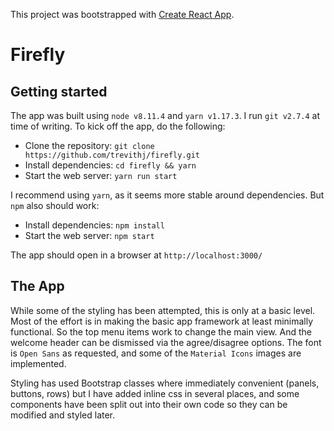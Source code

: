 This project was bootstrapped with [Create React App](https://github.com/facebook/create-react-app).

# Firefly

## Getting started
 
The app was built using `node v8.11.4` and `yarn v1.17.3`. I run `git v2.7.4` at time of writing. To kick off the app, do the following:
- Clone the repository: `git clone https://github.com/trevithj/firefly.git`
- Install dependencies: `cd firefly && yarn`
- Start the web server: `yarn run start`

I recommend using `yarn`, as it seems more stable around dependencies. But `npm` also should work:
- Install dependencies: `npm install`
- Start the web server: `npm start`

The app should open in a browser at `http://localhost:3000/`

## The App

While some of the styling has been attempted, this is only at a basic level.
Most of the effort is in making the basic app framework at least minimally functional.
So the top menu items work to change the main view.
And the welcome header can be dismissed via the agree/disagree options.
The font is `Open Sans` as requested, and some of the `Material Icons` images are implemented.

Styling has used Bootstrap classes where immediately convenient (panels, buttons, rows) 
but I have added inline css in several places, and some components have been split out into
their own code so they can be modified and styled later.
